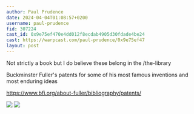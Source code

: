 ```yaml
---
author: Paul Prudence
date: 2024-04-04T01:08:57+0200
username: paul-prudence
fid: 307224
cast_id: 0x9e75ef470e4dd012f8ecdab4905d30fdade4be24
cast: https://warpcast.com/paul-prudence/0x9e75ef47
layout: post
---
```

Not strictly a book but I do believe these belong in the /the-library   
  
Buckminster Fuller's patents for some of his most famous inventions and most enduring ideas  
  
https://www.bfi.org/about-fuller/bibliography/patents/  

![](https://imagedelivery.net/BXluQx4ige9GuW0Ia56BHw/b29a63ac-8f77-4ac2-cd6c-49c716274300/original)
![](https://imagedelivery.net/BXluQx4ige9GuW0Ia56BHw/ee678e02-99a7-420a-850a-de3550e68200/original)